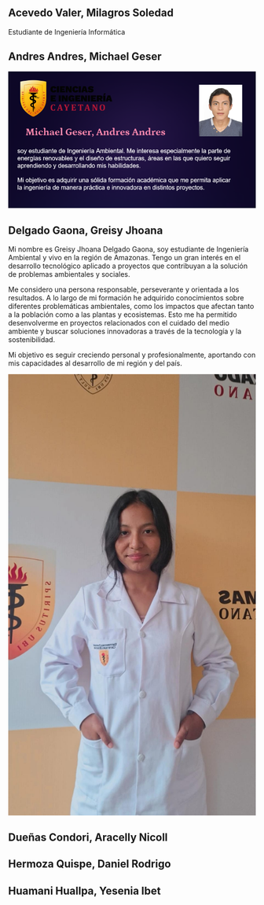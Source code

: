 ## Acevedo Valer, Milagros Soledad
Estudiante de Ingeniería Informática

## Andres Andres, Michael Geser
![Michael](/Imagenes/Andres.png)

## Delgado Gaona, Greisy Jhoana
Mi nombre es Greisy Jhoana Delgado Gaona, soy estudiante de Ingeniería Ambiental y vivo en la región de Amazonas. Tengo un gran interés en el desarrollo tecnológico aplicado a proyectos que contribuyan a la solución de problemas ambientales y sociales.

Me considero una persona responsable, perseverante y orientada a los resultados. A lo largo de mi formación he adquirido conocimientos sobre diferentes problemáticas ambientales, como los impactos que afectan tanto a la población como a las plantas y ecosistemas. Esto me ha permitido desenvolverme en proyectos relacionados con el cuidado del medio ambiente y buscar soluciones innovadoras a través de la tecnología y la sostenibilidad.

Mi objetivo es seguir creciendo personal y profesionalmente, aportando con mis capacidades al desarrollo de mi región y del país.

![](https://github.com/MichaelGese202/GRUPO1-PI-1/blob/main/Imagenes/Mi%20foto.jpg)
## Dueñas Condori, Aracelly Nicoll
## Hermoza Quispe, Daniel Rodrigo
## Huamani Huallpa, Yesenia Ibet 
 

